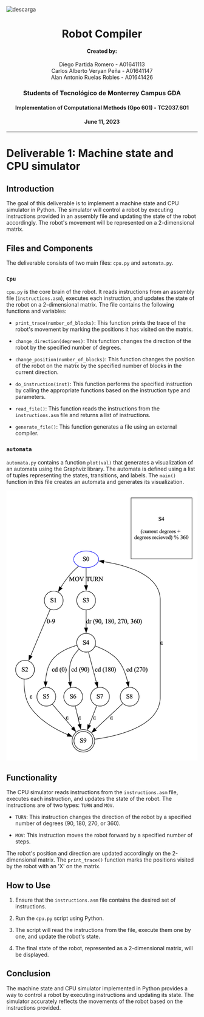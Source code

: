![descarga](https://github.com/AlanRuro/Robot-Compiler/assets/66846209/23f2cebd-87bf-49c5-8f2d-aa454aa624ca)

<h1 align="center">Robot Compiler</h1>

<h4 align="center">
  Created by:
</h4>

<p align="center">
  Diego Partida Romero - A01641113<br>
  Carlos Alberto Veryan Peña - A01641147<br>
  Alan Antonio Ruelas Robles - A01641426
</p>

<h3 align="center">Students of Tecnológico de Monterrey Campus GDA</h3>

<h4 align="center">Implementation of Computational Methods (Gpo 601) - TC2037.601</h4>

<h4 align="center">June 11, 2023</h4>

---

# Deliverable 1: Machine state and CPU simulator

## Introduction

The goal of this deliverable is to implement a machine state and CPU simulator in Python. The simulator will control a robot by executing instructions provided in an assembly file and updating the state of the robot accordingly. The robot's movement will be represented on a 2-dimensional matrix.

## Files and Components

The deliverable consists of two main files: `cpu.py` and `automata.py`.

### `Cpu`

`cpu.py` is the core brain of the robot. It reads instructions from an assembly file (`instructions.asm`), executes each instruction, and updates the state of the robot on a 2-dimensional matrix. The file contains the following functions and variables:

- `print_trace(number_of_blocks)`: This function prints the trace of the robot's movement by marking the positions it has visited on the matrix.

- `change_direction(degrees)`: This function changes the direction of the robot by the specified number of degrees.

- `change_position(number_of_blocks)`: This function changes the position of the robot on the matrix by the specified number of blocks in the current direction.

- `do_instruction(inst)`: This function performs the specified instruction by calling the appropriate functions based on the instruction type and parameters.

- `read_file()`: This function reads the instructions from the `instructions.asm` file and returns a list of instructions.

- `generate_file()`: This function generates a file using an external compiler.

### `automata`

`automata.py` contains a function `plot(val)` that generates a visualization of an automata using the Graphviz library. The automata is defined using a list of tuples representing the states, transitions, and labels. The `main()` function in this file creates an automata and generates its visualization.

![Automata](./automata/automata_image.png)

## Functionality

The CPU simulator reads instructions from the `instructions.asm` file, executes each instruction, and updates the state of the robot. The instructions are of two types: `TURN` and `MOV`.

- `TURN`: This instruction changes the direction of the robot by a specified number of degrees (90, 180, 270, or 360).

- `MOV`: This instruction moves the robot forward by a specified number of steps.

The robot's position and direction are updated accordingly on the 2-dimensional matrix. The `print_trace()` function marks the positions visited by the robot with an 'X' on the matrix.

## How to Use

1. Ensure that the `instructions.asm` file contains the desired set of instructions.

2. Run the `cpu.py` script using Python.

3. The script will read the instructions from the file, execute them one by one, and update the robot's state.

4. The final state of the robot, represented as a 2-dimensional matrix, will be displayed.

## Conclusion

The machine state and CPU simulator implemented in Python provides a way to control a robot by executing instructions and updating its state. The simulator accurately reflects the movements of the robot based on the instructions provided.
